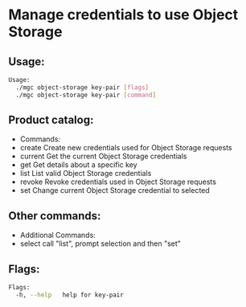 # Manage credentials to use Object Storage

## Usage:
```bash
Usage:
  ./mgc object-storage key-pair [flags]
  ./mgc object-storage key-pair [command]
```

## Product catalog:
- Commands:
- create      Create new credentials used for Object Storage requests
- current     Get the current Object Storage credentials
- get         Get details about a specific key
- list        List valid Object Storage credentials
- revoke      Revoke credentials used in Object Storage requests
- set         Change current Object Storage credential to selected

## Other commands:
- Additional Commands:
- select      call "list", prompt selection and then "set"

## Flags:
```bash
Flags:
  -h, --help   help for key-pair
```

